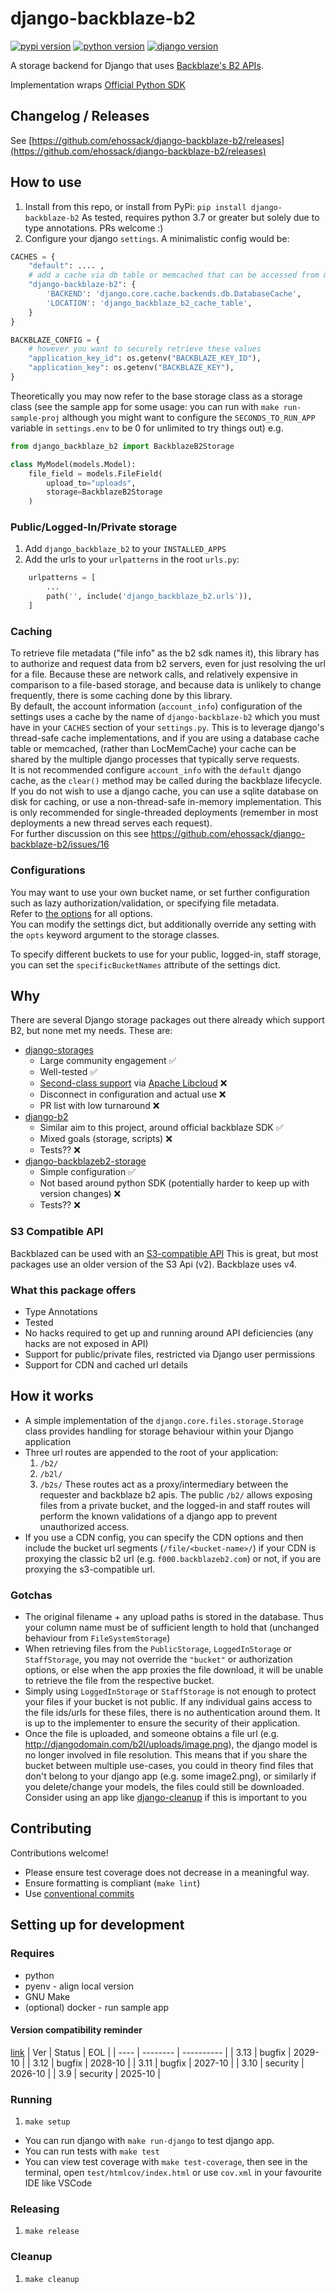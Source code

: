 # django-backblaze-b2

[![pypi version](https://img.shields.io/pypi/v/django-backblaze-b2)](https://pypi.org/project/django-backblaze-b2/)
[![python version](https://img.shields.io/pypi/pyversions/django-backblaze-b2)](https://pypi.org/project/django-backblaze-b2/)
[![django version](https://img.shields.io/pypi/djversions/django-backblaze-b2)](https://pypi.org/project/django-backblaze-b2/)

A storage backend for Django that uses [Backblaze's B2 APIs](https://www.backblaze.com/b2/cloud-storage.html).

Implementation wraps [Official Python SDK](https://github.com/Backblaze/b2-sdk-python)

## Changelog / Releases

See [https://github.com/ehossack/django-backblaze-b2/releases](https://github.com/ehossack/django-backblaze-b2/releases)

## How to use

1. Install from this repo, or install from PyPi: `pip install django-backblaze-b2`
As tested, requires python 3.7 or greater but solely due to type annotations. PRs welcome :)
1. Configure your django `settings`. A minimalistic config would be:
```python
CACHES = {
    "default": .... ,
    # add a cache via db table or memcached that can be accessed from multiple threads
    "django-backblaze-b2": {
        'BACKEND': 'django.core.cache.backends.db.DatabaseCache',
        'LOCATION': 'django_backblaze_b2_cache_table',
    }
}

BACKBLAZE_CONFIG = {
    # however you want to securely retrieve these values
    "application_key_id": os.getenv("BACKBLAZE_KEY_ID"),
    "application_key": os.getenv("BACKBLAZE_KEY"),
}
```

Theoretically you may now refer to the base storage class as a storage class (see the sample app for some usage: you can run with `make run-sample-proj` although you might want to configure the `SECONDS_TO_RUN_APP` variable in `settings.env` to be 0 for unlimited to try things out)
e.g.
```python
from django_backblaze_b2 import BackblazeB2Storage

class MyModel(models.Model):
    file_field = models.FileField(
        upload_to="uploads",
        storage=BackblazeB2Storage
    )
```

### Public/Logged-In/Private storage

1. Add `django_backblaze_b2` to your `INSTALLED_APPS`
1. Add the urls to your `urlpatterns` in the root `urls.py`:
```python
    urlpatterns = [
        ...
        path('', include('django_backblaze_b2.urls')),
    ]
```

### Caching

To retrieve file metadata ("file info" as the b2 sdk names it), this library has to authorize and request data from b2 servers, even for just resolving the url for a file. Because these are network calls, and relatively expensive in comparison to a file-based storage, and because data is unlikely to change frequently, there is some caching done by this library.  
By default, the account information (`account_info`) configuration of the settings uses a cache by the name of `django-backblaze-b2` which you must have in your `CACHES` section of your `settings.py`. This is to leverage django's thread-safe cache implementations, and if you are using a database cache table or memcached, (rather than LocMemCache) your cache can be shared by the multiple django processes that typically serve requests.  
It is not recommended configure `account_info` with the `default` django cache, as the `clear()` method may be called during the backblaze lifecycle.  
If you do not wish to use a django cache, you can use a sqlite database on disk for caching, or use a non-thread-safe in-memory implementation. This is only recommended for single-threaded deployments (remember in most deployments a new thread serves each request).  
For further discussion on this see https://github.com/ehossack/django-backblaze-b2/issues/16

### Configurations

You may want to use your own bucket name, or set further configuration such as lazy authorization/validation, or specifying file metadata.  
Refer to [the options](./django_backblaze_b2/options.py) for all options.  
You can modify the settings dict, but additionally override any setting with the `opts` keyword argument to the storage classes.

To specify different buckets to use for your public, logged-in, staff storage, you can set the 
`specificBucketNames` attribute of the settings dict.
## Why

There are several Django storage packages out there already which support B2, but none met my needs. These are:

* [django-storages](https://github.com/jschneier/django-storages)
    * Large community engagement ✅
    * Well-tested ✅
    * [Second-class support](https://github.com/jschneier/django-storages/issues/765) via [Apache Libcloud](https://github.com/apache/libcloud) ❌
    * Disconnect in configuration and actual use ❌
    * PR list with low turnaround ❌
* [django-b2](https://github.com/pyutil/django-b2)
    * Similar aim to this project, around official backblaze SDK ✅
    * Mixed goals (storage, scripts) ❌
    * Tests?? ❌
* [django-backblazeb2-storage](https://github.com/royendgel/django-backblazeb2-storage)
    * Simple configuration ✅
    * Not based around python SDK (potentially harder to keep up with version changes) ❌
    * Tests?? ❌

### S3 Compatible API

Backblazed can be used with an [S3-compatible API](https://www.backblaze.com/b2/docs/s3_compatible_api.html)
This is great, but most packages use an older version of the S3 Api (v2). Backblaze uses v4.

### What this package offers

* Type Annotations
* Tested
* No hacks required to get up and running around API deficiencies (any hacks are not exposed in API)
* Support for public/private files, restricted via Django user permissions
* Support for CDN and cached url details

## How it works

* A simple implementation of the `django.core.files.storage.Storage` class provides handling for storage behaviour within your Django application
* Three url routes are appended to the root of your application:  
    1. `/b2/`
    2. `/b2l/`
    3. `/b2s/`
These routes act as a proxy/intermediary between the requester and backblaze b2 apis. The public `/b2/` allows exposing files from a private bucket, and the logged-in and staff routes will perform the known validations of a django app to prevent unauthorized access.
* If you use a CDN config, you can specify the CDN options and then include the bucket url segments (`/file/<bucket-name>/`) if your CDN is proxying the classic b2 url (e.g. `f000.backblazeb2.com`) or not, if you are proxying the s3-compatible url.

### Gotchas

* The original filename + any upload paths is stored in the database. Thus your column name must be of sufficient length to hold that (unchanged behaviour from `FileSystemStorage`)
*  When retrieving files from the `PublicStorage`, `LoggedInStorage` or `StaffStorage`, you may not override the `"bucket"` or authorization options, or else when the app proxies the file download, it will be unable to retrieve the file from the respective bucket.
* Simply using `LoggedInStorage` or `StaffStorage` is not enough to protect your files if your bucket is not public. If any individual gains access to the file ids/urls for these files, there is no authentication around them. It is up to the implementer to ensure the security of their application.
* Once the file is uploaded, and someone obtains a file url (e.g. http://djangodomain.com/b2l/uploads/image.png), the django model is no longer involved in file resolution. This means that if you share the bucket between multiple use-cases, you could in theory find files that don't belong to your django app (e.g. some image2.png), or similarly if you delete/change your models, the files could still be downloaded. Consider using an app like [django-cleanup](https://github.com/un1t/django-cleanup) if this is important to you

## Contributing

Contributions welcome!

* Please ensure test coverage does not decrease in a meaningful way.
* Ensure formatting is compliant (`make lint`)
* Use [conventional commits](https://www.conventionalcommits.org/en/v1.0.0/)

## Setting up for development

### Requires

* python
* pyenv - align local version
* GNU Make
* (optional) docker - run sample app

#### Version compatibility reminder
[link](https://devguide.python.org/versions/)
| Ver  | Status   |  EOL       |
| ---- | -------- | ---------- |
| 3.13 | bugfix   | 2029-10    |
| 3.12 | bugfix   | 2028-10    |
| 3.11 | bugfix   | 2027-10    |
| 3.10 | security | 2026-10    |
| 3.9  | security | 2025-10    |

### Running

1. `make setup`

* You can run django with `make run-django` to test django app.
* You can run tests with `make test`
* You can view test coverage with `make test-coverage`, then see in the terminal, 
open `test/htmlcov/index.html`
or use `cov.xml` in your favourite IDE like VSCode

### Releasing

1. `make release`

### Cleanup

1. `make cleanup`

